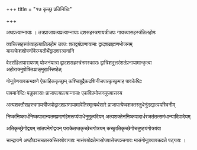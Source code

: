 +++
title = "१७ कृच्छ्र प्रतिनिधिः"

+++

अथप्रत्याम्नायाः । तत्रप्राजापत्यप्रत्याम्नायाः दशसहस्त्रगायत्रीजपः गायत्र्यासहस्त्रंतिलहोमः

क्वचित्सहस्त्रंव्याहत्यातिलहोम उक्तः शतद्वयंप्राणायामाः द्वादशब्राह्मणभोजनम् यावत्केशशोषणंविरम्यतीर्थेद्वादशस्त्रानानि

वेदसंहितापारायणम् योजनंयात्रा द्वादशसहस्त्रंनमस्काराः द्वात्रिंशदुत्तरंशतंप्रनायामान्कृत्वा अहोरात्रमुपोषितःप्राङ्मुखस्तिष्ठेत्

गोमूत्रेणयावकभक्षणे ऐकाहिककृच्छ्रम् कश्चित्रुद्रैकदशिनीजपात्कृच्छ्रमाह पावकेष्टिः

पावमानेष्टिः पडुपवासाः प्राजापत्यप्रत्याम्नायाः एकविप्रभोजनमुपवासस्य

अत्यशक्तौसहस्त्रगायत्रीजपोद्वादशप्राणायामावेतिस्मृत्यर्थसारे प्राजापत्येष्वशक्तस्तुधेनुंदद्यात्पयस्विनीम्

निष्कनिष्कार्धनिष्कपादान्यतमप्रमाणंहेमरूप्यंवाधेनुमूल्यंदेयम् अत्यशक्तेननिष्कपादार्धरजतंतत्समंधान्यादिवादेयम्

अतिकृच्छ्रेगोद्वयम् सांतपनेगोद्वयन् पराकेतप्तकृच्छेचगोत्रयम् कच्छ्रातिकृच्छेगोचतुष्टयंगोत्रयंवा

चान्द्रायणे अष्टौपञ्चचतस्त्रस्तिस्रोवागावः मासंपयोव्रतेमासोपवासेचपञ्चगावः मासंगोमूत्रयावकव्रते षट्‌गावः ।
